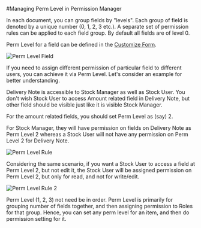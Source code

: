 #Managing Perm Level in Permission Manager

In each document, you can group fields by "levels". Each group of field is denoted by a unique number (0, 1, 2, 3 etc.). A separate set of permission rules can be applied to each field group. By default all fields are of level 0.

Perm Level for a field can be defined in the [Customize Form]({{docs_base_url}}/user/manual/en/customize-revalue/customize-form.html).

<img alt="Perm Level Field" class="screenshot" src="{{docs_base_url}}/assets/img/articles/perm-level-1.gif">

If you need to assign different permission of particular field to different users, you can achieve it via Perm Level. Let's consider an example for better understanding.

Delivery Note is accessible to Stock Manager as well as Stock User. You don't wish Stock User to access Amount related field in Delivery Note, but other field should be visible just like it is visible Stock Manager.

For the amount related fields, you should set Perm Level as (say) 2.

For Stock Manager, they will have permission on fields on Delivery Note as Perm Level 2 whereas a Stock User will not have any permission on Perm Level 2 for Delivery Note.

<img alt="Perm Level Rule" class="screenshot" src="{{docs_base_url}}/assets/img/articles/perm-level-2.png">

Considering the same scenario, if you want a Stock User to access a field at Perm Level 2, but not edit it, the Stock User will be assigned permission on Perm Level 2, but only for read, and not for write/edit.

<img alt="Perm Level Rule 2" class="screenshot" src="{{docs_base_url}}/assets/img/articles/perm-level-3.png">

Perm Level (1, 2, 3) not need be in order. Perm Level is primarily for grouping number of fields together, and then assigning permission to Roles for that group. Hence, you can set any perm level for an item, and then do permission setting for it.

<!-- markdown -->
